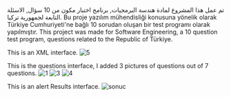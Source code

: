 تم عمل هذا المشروع لمادة هندسة البرمجيات, برنامج اختبار مكون من 10 سؤال, الاسئلة التابعة لجمهورية تركيا.
Bu proje yazılım mühendisliği konusuna yönelik olarak Türkiye Cumhuriyeti'ne bağlı 10 sorudan oluşan bir test programı olarak yapılmıştır.
This project was made for Software Engineering, a 10 question test program, questions related to the Republic of Türkiye.

This is an XML interface.
![5](https://github.com/user-attachments/assets/6c7bb7ae-42f5-466b-bd9f-aba02fa12eb1)

This is the questions interface, I added 3 pictures of questions out of 7 questions.
![1](https://github.com/user-attachments/assets/cfb10ba8-d5e2-4aaa-bbc9-10c79dde5ab5) ![3](https://github.com/user-attachments/assets/2949ff31-4062-44f9-b443-806e9b4f5ae9) ![4](https://github.com/user-attachments/assets/72386dab-3ade-4a8a-ab17-4673c3846fd6)

This is an alert Results interface.
![sonuc](https://github.com/user-attachments/assets/e6572119-e430-4681-9f48-f84089f3e4c3)

